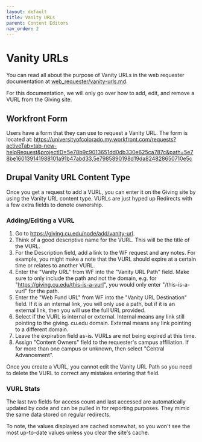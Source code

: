 ```yaml
---
layout: default
title: Vanity URLs
parent: Content Editors
nav_order: 2
---
```


# Vanity URLs

You can read all about the purpose of Vanity URLs in the web requester documentation at 
[web_requester/vanity-urls.md](../web_requester/vanity-urls.md).

For this documentation, we will only go over how to add, edit, and remove a VURL from the Giving site.

## Workfront Form

Users have a form that they can use to request a Vanity URL. The form is located at:
https://universityofcolorado.my.workfront.com/requests?activeTab=tab-new-helpRequest&projectID=5e78b9c9013651dd0db330e625ca787c&path=5e78be160139141988101a91b47abd33,5e7985890198d19da824828650710e5c

## Drupal Vanity URL Content Type

Once you get a request to add a VURL, you can enter it on the Giving site by using the Vanity URL 
content type. VURLs are just hyped up Redirects with a few extra fields to denote ownership.

### Adding/Editing a VURL

1. Go to https://giving.cu.edu/node/add/vanity-url.
2. Think of a good descriptive name for the VURL. This will be the title of the VURL.
3. For the Description field, add a link to the WF request and any notes. For example, you might make 
   a note that the VURL should expire at a certain time or relates to another VURL.
4. Enter the "Vanity URL" from WF into the "Vanity URL Path" field. Make sure to only include the 
   path and not the domain, e.g. for "https://giving.cu.edu/this-is-a-vurl", you would only enter 
   "/this-is-a-vurl" for the path.
5. Enter the "Web Fund URL" from WF into the "Vanity URL Destination" field. If it is an internal 
   link, you will only use a path, but if it is an external link, then you will use the full URL 
   provided.
6. Select if the VURL is internal or external. Internal means any link still pointing to the giving.
   cu.edu domain. External means any link pointing to a different domain.
7. Leave the expiration field as-is. VURLs are not being expired at this time.
8. Assign "Content Owners" field to the requester's campus affiliation. If for more than one campus 
   or unknown, then select "Central Advancement".

Once you create a VURL, you cannot edit the Vanity URL Path so you need to delete the VURL to correct 
any mistakes entering that field.

### VURL Stats

The last two fields for access count and last accessed are automatically updated by code and can be 
pulled in for reporting purposes. They mimic the same data stored on regular redirects.

To note, the values displayed are cached somewhat, so you won't see the most up-to-date values unless 
you clear the site's cache.
